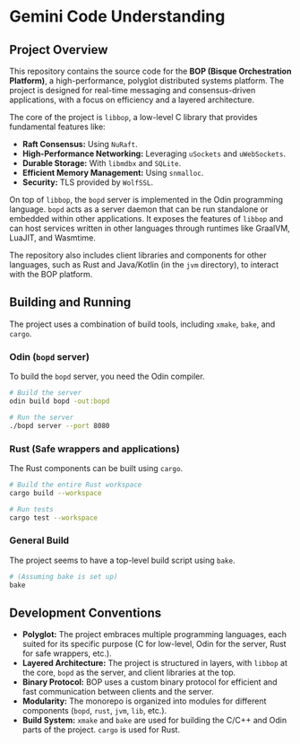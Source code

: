 
# Gemini Code Understanding

## Project Overview

This repository contains the source code for the **BOP (Bisque Orchestration Platform)**, a high-performance, polyglot distributed systems platform. The project is designed for real-time messaging and consensus-driven applications, with a focus on efficiency and a layered architecture.

The core of the project is `libbop`, a low-level C library that provides fundamental features like:

*   **Raft Consensus:** Using `NuRaft`.
*   **High-Performance Networking:** Leveraging `uSockets` and `uWebSockets`.
*   **Durable Storage:** With `libmdbx` and `SQLite`.
*   **Efficient Memory Management:** Using `snmalloc`.
*   **Security:** TLS provided by `WolfSSL`.

On top of `libbop`, the `bopd` server is implemented in the Odin programming language. `bopd` acts as a server daemon that can be run standalone or embedded within other applications. It exposes the features of `libbop` and can host services written in other languages through runtimes like GraalVM, LuaJIT, and Wasmtime.

The repository also includes client libraries and components for other languages, such as Rust and Java/Kotlin (in the `jvm` directory), to interact with the BOP platform.

## Building and Running

The project uses a combination of build tools, including `xmake`, `bake`, and `cargo`.

### Odin (`bopd` server)

To build the `bopd` server, you need the Odin compiler.

```bash
# Build the server
odin build bopd -out:bopd

# Run the server
./bopd server --port 8080
```

### Rust (Safe wrappers and applications)

The Rust components can be built using `cargo`.

```bash
# Build the entire Rust workspace
cargo build --workspace

# Run tests
cargo test --workspace
```

### General Build

The project seems to have a top-level build script using `bake`.

```bash
# (Assuming bake is set up)
bake
```

## Development Conventions

*   **Polyglot:** The project embraces multiple programming languages, each suited for its specific purpose (C for low-level, Odin for the server, Rust for safe wrappers, etc.).
*   **Layered Architecture:** The project is structured in layers, with `libbop` at the core, `bopd` as the server, and client libraries at the top.
*   **Binary Protocol:** BOP uses a custom binary protocol for efficient and fast communication between clients and the server.
*   **Modularity:** The monorepo is organized into modules for different components (`bopd`, `rust`, `jvm`, `lib`, etc.).
*   **Build System:** `xmake` and `bake` are used for building the C/C++ and Odin parts of the project. `cargo` is used for Rust.
